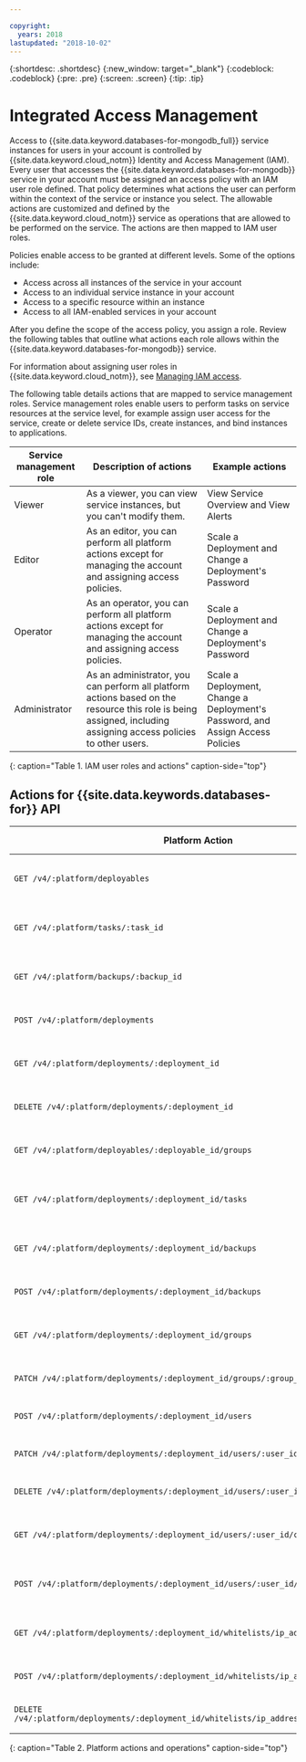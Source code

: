 ```yaml
---

copyright:
  years: 2018
lastupdated: "2018-10-02"
---
```


{:shortdesc: .shortdesc}
{:new_window: target="_blank"}
{:codeblock: .codeblock}
{:pre: .pre}
{:screen: .screen}
{:tip: .tip}

# Integrated Access Management

Access to {{site.data.keyword.databases-for-mongodb_full}} service instances for users in your account is controlled by {{site.data.keyword.cloud_notm}} Identity and Access Management (IAM). Every user that accesses the {{site.data.keyword.databases-for-mongodb}} service in your account must be assigned an access policy with an IAM user role defined. That policy determines what actions the user can perform within the context of the service or instance you select. The allowable actions are customized and defined by the {{site.data.keyword.cloud_notm}} service as operations that are allowed to be performed on the service. The actions are then mapped to IAM user roles.

Policies enable access to be granted at different levels. Some of the options include: 
* Access across all instances of the service in your account
* Access to an individual service instance in your account
* Access to a specific resource within an instance
* Access to all IAM-enabled services in your account

After you define the scope of the access policy, you assign a role. Review the following tables that outline what actions each role allows within the {{site.data.keyword.databases-for-mongodb}} service.

For information about assigning user roles in {{site.data.keyword.cloud_notm}}, see [Managing IAM access](https://console.{DomainName}/docs/iam/iamusermanage.html#iamusermanage).

The following table details actions that are mapped to service management roles. Service management roles enable users to perform tasks on service resources at the service level, for example assign user access for the service, create or delete service IDs, create instances, and bind instances to applications.

Service management role | Description of actions | Example actions
-----------------|-----------------|-----------------
Viewer | As a viewer, you can view service instances, but you can't modify them. | View Service Overview and View Alerts
Editor | As an editor, you can perform all platform actions except for managing the account and assigning access policies. | Scale a Deployment and Change a Deployment's Password
Operator | As an operator, you can perform all platform actions except for managing the account and assigning access policies. | Scale a Deployment and Change a Deployment's Password
Administrator | As an administrator, you can perform all platform actions based on the resource this role is being assigned, including assigning access policies to other users. | Scale a Deployment, Change a Deployment's Password, and Assign Access Policies
{: caption="Table 1. IAM user roles and actions" caption-side="top"}

## Actions for {{site.data.keywords.databases-for}} API

Platform Action  | Operation on service | Role |
----------|------------|----------|
`GET /v4/:platform/deployables` | Read deployable database types | Administrator, Editor, Operator, Viewer 
`GET /v4/:platform/tasks/:task_id` | Read a Task | Administrator, Editor, Operator, Viewer 
`GET /v4/:platform/backups/:backup_id` | Read a Backup | Administrator, Editor, Operator, Viewer 
`POST /v4/:platform/deployments` | Create a Deployment | Administrator, Editor, Operator
`GET /v4/:platform/deployments/:deployment_id` | Read a Deployment | Administrator, Editor, Operator, Viewer
`DELETE /v4/:platform/deployments/:deployment_id` | Remove a deployment | Administrator, Editor, Operator
`GET /v4/:platform/deployables/:deployable_id/groups` | Read deployable group | Administrator, Editor, Operator, Viewer 
`GET /v4/:platform/deployments/:deployment_id/tasks` | Read all deployment tasks | Administrator, Editor, Operator, Viewer 
`GET /v4/:platform/deployments/:deployment_id/backups` | Read all deployment backups | Administrator, Editor, Operator, Viewer 
`POST /v4/:platform/deployments/:deployment_id/backups` | Create an on-demand backup | Administrator, Editor, Operator
`GET /v4/:platform/deployments/:deployment_id/groups` | Read all deployment groups | Administrator, Editor, Operator, Viewer
`PATCH /v4/:platform/deployments/:deployment_id/groups/:group_id` | Read deployment group | Administrator, Editor, Operator
`POST /v4/:platform/deployments/:deployment_id/users` | Create a deployment user | Administrator, Editor, Operator
`PATCH /v4/:platform/deployments/:deployment_id/users/:user_id` | Update a deployment user | Administrator, Editor, Operator 
`DELETE /v4/:platform/deployments/:deployment_id/users/:user_id` | Remove a deployment user | Administrator, Editor, Operator 
`GET /v4/:platform/deployments/:deployment_id/users/:user_id/connections` | Read deployment user connections | Administrator, Editor, Operator, Viewer 
`POST /v4/:platform/deployments/:deployment_id/users/:user_id/connections` | Create deployment user connections | Administrator, Editor, Operator
`GET /v4/:platform/deployments/:deployment_id/whitelists/ip_addresses` | Read whitelisted IP addresses | Administrator, Editor, Operator, Viewer
`POST /v4/:platform/deployments/:deployment_id/whitelists/ip_addresses` | Create a whitelisted IP address | Administrator, Editor, Operator
`DELETE /v4/:platform/deployments/:deployment_id/whitelists/ip_addresses/:ip_address_id` | Remove a whitelisted IP address | Administrator, Editor, Operator
{: caption="Table 2. Platform actions and operations" caption-side="top"}

